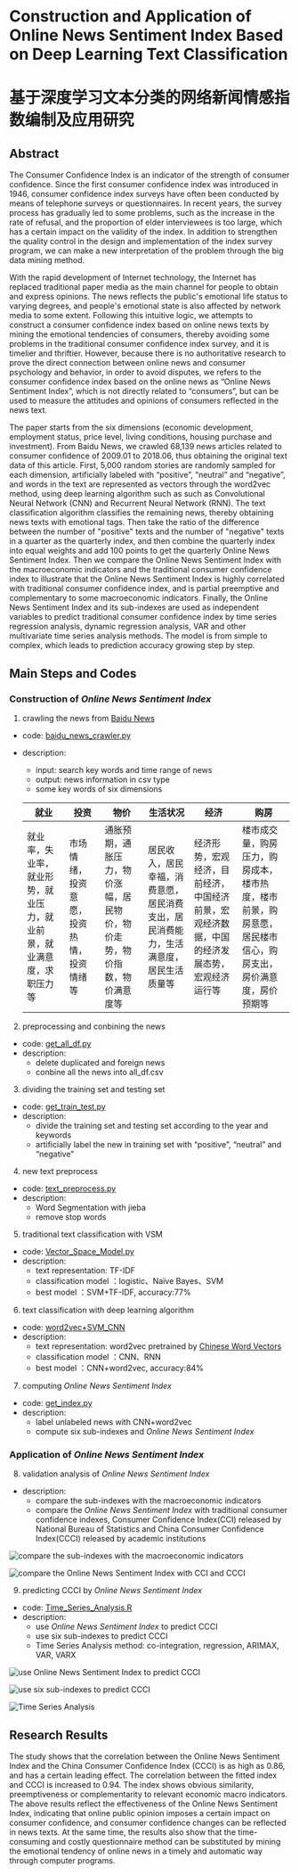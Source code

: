 # Construction and Application of Online News Sentiment Index Based on Deep Learning Text Classification
# 基于深度学习文本分类的网络新闻情感指数编制及应用研究

## Abstract
The Consumer Confidence Index is an indicator of the strength of consumer confidence. Since the first consumer confidence index was introduced in 1946, consumer confidence index surveys have often been conducted by means of telephone surveys or questionnaires. In recent years, the survey process has gradually led to some problems, such as the increase in the rate of refusal, and the proportion of elder interviewees is too large, which has a certain impact on the validity of the index. In addition to strengthen the quality control in the design and implementation of the index survey program, we can make a new interpretation of the problem through the big data mining method.

With the rapid development of Internet technology, the Internet has replaced traditional paper media as the main channel for people to obtain and express opinions. The news reflects the public's emotional life status to varying degrees, and people's emotional state is also affected by network media to some extent. Following this intuitive logic, we attempts to construct a consumer confidence index based on online news texts by mining the emotional tendencies of consumers, thereby avoiding some problems in the traditional consumer confidence index survey, and it is timelier and thriftier. However, because there is no authoritative research to prove the direct connection between online news and consumer psychology and behavior, in order to avoid disputes, we refers to the consumer confidence index based on the online news as “Online News Sentiment Index”, which is not directly related to “consumers”, but can be used to measure the attitudes and opinions of consumers reflected in the news text.

The paper starts from the six dimensions (economic development, employment status, price level, living conditions, housing purchase and investment). From Baidu News, we crawled 68,139 news articles related to consumer confidence of 2009.01 to 2018.06, thus obtaining the original text data of this article. First, 5,000 random stories are randomly sampled for each dimension, artificially labeled with “positive”, “neutral” and “negative”, and words in the text are represented as vectors through the word2vec method, using deep learning algorithm such as such as Convolutional Neural Network (CNN) and Recurrent Neural Network (RNN). The text classification algorithm classifies the remaining news, thereby obtaining news texts with emotional tags. Then take the ratio of the difference between the number of "positive" texts and the number of "negative" texts in a quarter as the quarterly index, and then combine the quarterly index into equal weights and add 100 points to get the quarterly Online News Sentiment Index. Then we compare the Online News Sentiment Index with the macroeconomic indicators and the traditional consumer confidence index to illustrate that the Online News Sentiment Index is highly correlated with traditional consumer confidence index, and is partial preemptive and complementary to some macroeconomic indicators. Finally, the Online News Sentiment Index and its sub-indexes are used as independent variables to predict traditional consumer confidence index by time series regression analysis, dynamic regression analysis, VAR and other multivariate time series analysis methods. The model is from simple to complex, which leads to prediction accuracy growing step by step.


## Main Steps and Codes
### Construction of *Online News Sentiment Index*
1. crawling the news from [Baidu News](https://news.baidu.com/)
- code: [baidu_news_crawler.py](https://github.com/Snowing-ST/Construction-and-Application-of-Online-News-Sentiment-Index/blob/master/1%20baidu_news_crawler.py)
- description:
    - input: search key words and time range of news
    - output: news information in csv type 
    - some key words of six dimensions

    |就业	|投资	|物价	|生活状况	|经济	|购房
    | ------ | ------ | ------ |------ | ------ | ------ |
    |就业率，失业率，就业形势，就业压力，就业前景，就业满意度，求职压力等 	|市场情绪，投资意愿，投资热情，投资情绪等 |通胀预期，通胀压力，物价涨幅，居民物价，物价走势，物价指数，物价满意度等|居民收入，居民幸福，消费意愿，居民消费支出，居民消费能力，生活满意度，居民生活质量等 |经济形势，宏观经济，目前经济，中国经济前景，宏观经济数据，中国的经济发展态势，宏观经济运行等|楼市成交量，购房压力，购房成本，楼市热度，楼市前景，购房意愿，居民楼市信心，购房支出，房价满意度，房价预期等|


2. preprocessing and conbining the news 
- code: [get_all_df.py](https://github.com/Snowing-ST/Construction-and-Application-of-Online-News-Sentiment-Index/blob/master/2%20get_all_df.py)
- description:
    - delete duplicated and foreign news
    - conbine all the news into all_df.csv 

3. dividing the training set and testing set
- code: [get_train_test.py](https://github.com/Snowing-ST/Construction-and-Application-of-Online-News-Sentiment-Index/blob/master/3%20get_train_test.py)
- description:
    - divide the training set and testing set according to the year and keywords
    - artificially label the new in training set with “positive”, “neutral” and “negative”

4. new text preprocess
- code: [text_preprocess.py](https://github.com/Snowing-ST/Construction-and-Application-of-Online-News-Sentiment-Index/blob/master/4%20text_preprocess.py)
- description:
    - Word Segmentation with jieba
    - remove stop words

5. traditional text classification with VSM
- code: [Vector_Space_Model.py](https://github.com/Snowing-ST/Construction-and-Application-of-Online-News-Sentiment-Index/blob/master/5%20Vector_Space_Model.py)
- description:
    - text representation: TF-IDF
    - classification model ：logistic、Naïve Bayes、SVM
    - best model ：SVM+TF-IDF, accuracy:77%

6. text classification with deep learning algorithm
- code: [word2vec+SVM_CNN](https://github.com/Snowing-ST/Construction-and-Application-of-Online-News-Sentiment-Index/tree/master/6%20word2vec%2BSVM_CNN)
- description:
    - text representation: word2vec pretrained by [Chinese Word Vectors](https://github.com/Embedding/Chinese-Word-Vectors)
    - classification model ：CNN、RNN
    - best model ：CNN+word2vec, accuracy:84%

7.  computing *Online News Sentiment Index*
- code: [get_index.py](https://github.com/Snowing-ST/Construction-and-Application-of-Online-News-Sentiment-Index/tree/master/7%20get_index.py)
- description:
    - label unlabeled news with CNN+word2vec 
    - compute six sub-indexes and *Online News Sentiment Index*

### Application of *Online News Sentiment Index*
8. validation analysis of *Online News Sentiment Index*
- description:
    - compare the sub-indexes with the macroeconomic indicators 
    - compare the *Online News Sentiment Index* with traditional consumer confidence indexes, Consumer Confidence Index(CCI) released by National Bureau of Statistics and China Consumer Confidence Index(CCCI) released by academic institutions

![compare the sub-indexes with the macroeconomic indicators](https://github.com/Snowing-ST/Construction-and-Application-of-Online-News-Sentiment-Index/blob/master/pic/validation%20analysis%201.jpg)

![compare the *Online News Sentiment Index* with CCI and CCCI](https://github.com/Snowing-ST/Construction-and-Application-of-Online-News-Sentiment-Index/blob/master/pic/validation%20analysis%202.jpg)

9. predicting CCCI by *Online News Sentiment Index*
- code: [Time_Series_Analysis.R](https://github.com/Snowing-ST/Construction-and-Application-of-Online-News-Sentiment-Index/tree/master/8%20Time_Series_Analysis.R)
- description:
    - use *Online News Sentiment Index* to predict CCCI
    - use six sub-indexes to predict CCCI
    - Time Series Analysis method: co-integration, regression, ARIMAX, VAR, VARX

![use *Online News Sentiment Index* to predict CCCI](https://github.com/Snowing-ST/Construction-and-Application-of-Online-News-Sentiment-Index/blob/master/pic/prediction1.jpg)

![use six sub-indexes to predict CCCI](https://github.com/Snowing-ST/Construction-and-Application-of-Online-News-Sentiment-Index/blob/master/pic/prediction2.jpg)

![Time Series Analysis](https://github.com/Snowing-ST/Construction-and-Application-of-Online-News-Sentiment-Index/blob/master/pic/time%20series%20analysis.jpg)

## Research Results
The study shows that the correlation between the Online News Sentiment Index and the China Consumer Confidence Index (CCCI) is as high as 0.86, and has a certain leading effect. The correlation between the fitted index and CCCI is increased to 0.94. The index shows obvious similarity, preemptiveness or complementarity to relevant economic macro indicators. The above results reflect the effectiveness of the Online News Sentiment Index, indicating that online public opinion imposes a certain impact on consumer confidence, and consumer confidence changes can be reflected in news texts. At the same time, the results also show that the time-consuming and costly questionnaire method can be substituted by mining the emotional tendency of online news in a timely and automatic way through computer programs.

